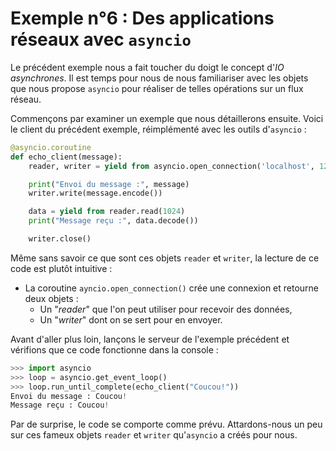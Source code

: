# Exemple n°6 : Des applications réseaux avec `asyncio`

Le précédent exemple nous a fait toucher du doigt le concept d'*IO
asynchrones*. Il est temps pour nous de nous familiariser avec les objets que
nous propose `asyncio` pour réaliser de telles opérations sur un flux réseau.

Commençons par examiner un exemple que nous détaillerons ensuite. Voici le
client du précédent exemple, réimplémenté avec les outils d'`asyncio` :

```python
@asyncio.coroutine
def echo_client(message):
    reader, writer = yield from asyncio.open_connection('localhost', 1234)

    print("Envoi du message :", message)
    writer.write(message.encode())

    data = yield from reader.read(1024)
    print("Message reçu :", data.decode())

    writer.close()
```

Même sans savoir ce que sont ces objets `reader` et `writer`, la lecture de ce
code est plutôt intuitive :

* La coroutine `ayncio.open_connection()` crée une connexion et retourne deux
  objets :
    * Un "*reader*" que l'on peut utiliser pour recevoir des données,
    * Un "*writer*" dont on se sert pour en envoyer.

Avant d'aller plus loin, lançons le serveur de l'exemple précédent et vérifions
que ce code fonctionne dans la console :

```python
>>> import asyncio
>>> loop = asyncio.get_event_loop()
>>> loop.run_until_complete(echo_client("Coucou!"))
Envoi du message : Coucou!
Message reçu : Coucou!
```

Par de surprise, le code se comporte comme prévu. Attardons-nous un peu sur ces
fameux objets `reader` et `writer` qu'`asyncio` a créés pour nous.
